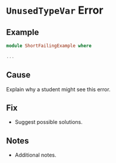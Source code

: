 # `UnusedTypeVar` Error

## Example

```purescript
module ShortFailingExample where

...
```

## Cause

Explain why a student might see this error.

## Fix

- Suggest possible solutions.

## Notes

- Additional notes.

